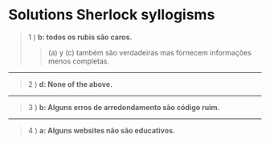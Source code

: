 # Solutions Sherlock syllogisms

> 1 )
> __b: todos os rubis são caros.__
> >(a) y (c) também são verdadeiras mas fornecem informações menos completas.
* * *

> 2 )
> __d: None of the above.__
* * *

> 3 )
> __b: Alguns erros de arredondamento são código ruim.__
* * *

> 4 )
> __a: Alguns websites não são educativos.__
